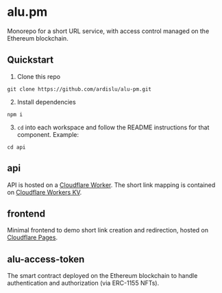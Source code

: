 # alu.pm

Monorepo for a short URL service, with access control managed on the Ethereum blockchain.

## Quickstart

1. Clone this repo
```
git clone https://github.com/ardislu/alu-pm.git
```

2. Install dependencies
```
npm i
```

3. `cd` into each workspace and follow the README instructions for that component. Example:
```
cd api
```

## api

API is hosted on a [Cloudflare Worker](https://workers.cloudflare.com/). The short link mapping is contained on [Cloudflare Workers KV](https://www.cloudflare.com/products/workers-kv/).

## frontend

Minimal frontend to demo short link creation and redirection, hosted on [Cloudflare Pages](https://pages.cloudflare.com/).

## alu-access-token

The smart contract deployed on the Ethereum blockchain to handle authentication and authorization (via ERC-1155 NFTs).
